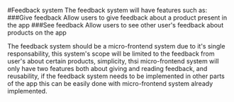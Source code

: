 #Feedback system
The feedback system will have features such as:
###Give feedback
Allow users to give feedback about a product present in the app
###See feedback
Allow users to see other user's feedback about products on the app

The feedback system should be a micro-frontend system due to it's single responsability, this system's scope will be limited to the feedback from user's about certain products, simplicity, thsi micro-frontend system will only have two features both about giving and reading feedback, and reusability, if the feedback system needs to be implemented in other parts of the app this can be easily done with micro-frontend system already implemented.